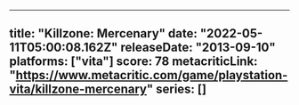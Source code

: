 
---
title: "Killzone: Mercenary"
date: "2022-05-11T05:00:08.162Z"
releaseDate: "2013-09-10"
platforms: ["vita"]
score: 78
metacriticLink: "https://www.metacritic.com/game/playstation-vita/killzone-mercenary"
series: []
---
